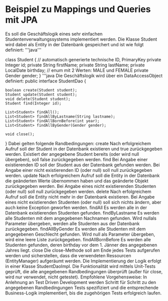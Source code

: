 # Beispiel zu Mappings und Queries mit JPA
Es soll die Geschäftslogik eines sehr einfachen Studentenverwaltungssystems implementiert werden.
Die Klasse Student wird dabei als Entity in der Datenbank gespeichert und ist wie folgt definiert:
'''java'''

class Student {
    // automatisch generierte technische ID, PrimaryKey
    private Integer id;
    private String firstName;
    private String lastName;
    private LocalDate birthday;
    // enum mit 2 Werten: MALE und FEMALE
    private Gender gender; 
}
'''java
Die Geschäftslogik wird über ein DataAccessObject definiert:
public interface StudentDao {

    boolean create(Student student);
    Student update(Student student);
    void delete(Student student);
    Student find(Integer id);

    List<Student> findAll();
    List<Student> findAllByLastname(String lastname);
    List<Student> findAllBornBefore(int year);
    List<Student> findAllByGender(Gender gender);

    void close();
}
Dabei gelten folgende Randbedingungen:
create 
Nach erfolgreichem Aufruf soll der Student in der Datenbank existieren und true zurückgegeben werden.
Existiert der angegebene Student bereits (oder wird null übergeben), soll false zurückgegeben werden.
find 
Bei Angabe einer existierenden ID soll der Student aus der Datenbank gefunden werden.
Bei Angabe einer nicht existierenden ID (oder null) soll null zurückgegeben werden.
update 
Nach erfolgreichem Aufruf soll die Entity in der Datenbank die geänderten Werte übernommen haben und das geänderte Objekt zurückgegeben werden.
Bei Angabe eines nicht existierenden Studenten (oder null) soll null zurückgegeben werden.
delete 
Nach erfolgreichem Aufruf soll die Entity nicht mehr in der Datenbank existieren.
Bei Angabe eines nicht existierenden Studenten (oder null) soll sich nichts ändern, aber auch keine Exception geworfen werden.
findAll 
Es werden alle in der Datenbank existierenden Studenten gefunden.
findByLastname 
Es werden alle Studenten mit dem angegebenen Nachnamen gefunden.
Wird nullals Parameter übergeben, werden alle Studenten aus der Datenbank zurückgegeben.
findAllByGender 
Es werden alle Studenten mit dem angegebenen Geschlecht gefunden.
Wird null als Parameter übergeben, wird eine leere Liste zurückgegeben.
findAllBornBefore 
Es werden alle Studenten gefunden, deren birthday vor dem 1. Jänner des angegebenen Jahres liegt.
close 
Die close-Methode soll am Ende jedes Tests aufgerufen werden und sicherstellen, dass die verwendeten Ressourcen (EntityManager) aufgeräumt werden.
Die Implementierung der Logik erfolgt in einer Klasse StudentDaoImpl. Die Funktionalität wird mittels Unit-Tests geprüft, die alle angegebenen Randbedingungen überprüft (außer für close, wird nur verwendet, nicht getestet).
Empfohlene Vorgehensweise:
In Anlehnung an Test Driven Development werden Schritt für Schritt zu den angegebenen Randbedingungen Tests spezifiziert und die entsprechende Business-Logik implementiert, bis die zugehörigen Tests erfolgreich laufen.